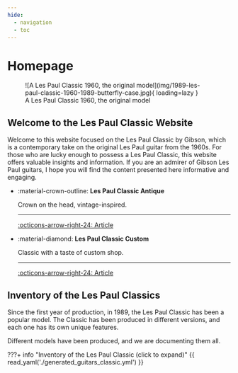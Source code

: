 ```yaml
---
hide:
  - navigation
  - toc
---
```

# Homepage

[//]: # (![Les Paul Classic 1960 with Model]&#40;img/1996-Gibson-Les-Paul-Classic-consignment-12-scaled.jpg&#41;)


<figure markdown="span">
    ![A Les Paul Classic 1960, the original model](img/1989-les-paul-classic-1960-1989-butterfly-case.jpg){ loading=lazy }
    <figcaption>
    A Les Paul Classic 1960, the original model
</figcaption>
</figure>

## Welcome to the Les Paul Classic Website

Welcome to this website focused on the Les Paul Classic by Gibson,
which is a contemporary take on the original Les Paul guitar from the 1960s.
For those who are lucky enough to possess a Les Paul Classic,
this website offers valuable insights and information.
If you are an admirer of Gibson Les Paul guitars,
I hope you will find the content presented here informative and engaging.

<div class="grid cards" markdown>

[//]: # (-   :simple-c: __Les Paul Classic 1960__)

[//]: # ()
[//]: # (    The original model)

[//]: # ()
[//]: # (    ---)

[//]: # ([//]: # &#40;    [:octicons-arrow-right-24: Articles]&#40;blog/category/classic-1960/&#41;&#41;)
[//]: # (    WIP)

[//]: # ()
-   :material-crown-outline: __Les Paul Classic Antique__

    Crown on the head, vintage-inspired.

    ---
    [:octicons-arrow-right-24: Article](blog/posts/2007-les-paul-classic-antique.md)

-   :material-diamond: __Les Paul Classic Custom__

    Classic with a taste of custom shop.

    ---
    [:octicons-arrow-right-24: Article](blog/posts/2007-les-paul-classic-custom.md)

[//]: # (-   :material-calendar-week: __Les Paul Classic Guitars of the Week__)

[//]: # ()
[//]: # (    A unique guitar every week.)

[//]: # ()
[//]: # (    ---)

[//]: # ()
[//]: # (    [:octicons-arrow-right-24: Article]&#40;blog/category/guitar-of-the-week---gotw/&#41;)
[//]: # (    WIP)
</div>

## Inventory of the Les Paul Classics

Since the first year of production, in 1989, the Les Paul Classic has been a popular model.
The Classic has been produced in different versions, and each one has its own unique features.

Different models have been produced, and we are documenting them all.


???+ info "Inventory of the Les Paul Classic (click to expand)"
    {{ read_yaml('./generated_guitars_classic.yml')  }}
